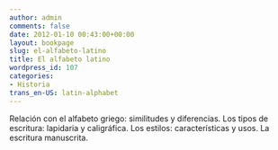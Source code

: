 ```yaml
---
author: admin
comments: false
date: 2012-01-10 00:43:00+00:00
layout: bookpage
slug: el-alfabeto-latino
title: El alfabeto latino
wordpress_id: 107
categories:
- Historia
trans_en-US: latin-alphabet
---
```


Relación con el alfabeto griego: similitudes y diferencias. Los tipos de escritura: lapidaria y caligráfica. Los estilos: características y usos. La escritura manuscrita.
